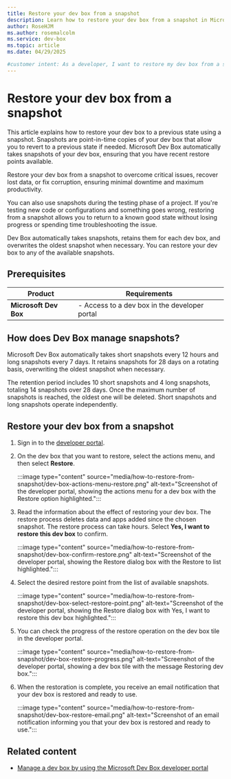 ```yaml
---
title: Restore your dev box from a snapshot
description: Learn how to restore your dev box from a snapshot in Microsoft Dev Box to recover from critical issues. Restore your dev box quickly and efficiently.
author: RoseHJM
ms.author: rosemalcolm
ms.service: dev-box
ms.topic: article
ms.date: 04/29/2025

#customer intent: As a developer, I want to restore my dev box from a snapshot so that I can perform testing, or quickly recover from critical issues.
---
```


# Restore your dev box from a snapshot

This article explains how to restore your dev box to a previous state using a snapshot. Snapshots are point-in-time copies of your dev box that allow you to revert to a previous state if needed. Microsoft Dev Box automatically takes snapshots of your dev box, ensuring that you have recent restore points available. 

Restore your dev box from a snapshot to overcome critical issues, recover lost data, or fix corruption, ensuring minimal downtime and maximum productivity.

You can also use snapshots during the testing phase of a project. If you're testing new code or configurations and something goes wrong, restoring from a snapshot allows you to return to a known good state without losing progress or spending time troubleshooting the issue.

Dev Box automatically takes snapshots, retains them for each dev box, and overwrites the oldest snapshot when necessary. You can restore your dev box to any of the available snapshots.

## Prerequisites

| **Product**       | **Requirements**  |
|-------------------|-------------------|
| **Microsoft Dev Box**   | - Access to a dev box in the developer portal |

## How does Dev Box manage snapshots?

Microsoft Dev Box automatically takes short snapshots every 12 hours and long snapshots every 7 days.  It retains snapshots for 28 days on a rotating basis, overwriting the oldest snapshot when necessary. 

The retention period includes 10 short snapshots and 4 long snapshots, totaling 14 snapshots over 28 days. Once the maximum number of snapshots is reached, the oldest one will be deleted. Short snapshots and long snapshots operate independently.

## Restore your dev box from a snapshot

1. Sign in to the [developer portal](https://aka.ms/devbox-portal).

1. On the dev box that you want to restore, select the actions menu, and then select **Restore**.

   :::image type="content" source="media/how-to-restore-from-snapshot/dev-box-actions-menu-restore.png" alt-text="Screenshot of the developer portal, showing the actions menu for a dev box with the Restore option highlighted.":::

1. Read the information about the effect of restoring your dev box. The restore process deletes data and apps added since the chosen snapshot. The restore process can take hours. Select **Yes, I want to restore this dev box** to confirm.
 
   :::image type="content" source="media/how-to-restore-from-snapshot/dev-box-confirm-restore.png" alt-text="Screenshot of the developer portal, showing the Restore dialog box with the Restore to list highlighted."::: 

1. Select the desired restore point from the list of available snapshots.

   :::image type="content" source="media/how-to-restore-from-snapshot/dev-box-select-restore-point.png" alt-text="Screenshot of the developer portal, showing the Restore dialog box with Yes, I want to restore this dev box highlighted.":::

1. You can check the progress of the restore operation on the dev box tile in the developer portal. 

   :::image type="content" source="media/how-to-restore-from-snapshot/dev-box-restore-progress.png" alt-text="Screenshot of the developer portal, showing a dev box tile with the message Restoring dev box.":::
 
1. When the restoration is complete, you receive an email notification that your dev box is restored and ready to use. 

   :::image type="content" source="media/how-to-restore-from-snapshot/dev-box-restore-email.png" alt-text="Screenshot of an email notification informing you that your dev box is restored and ready to use.":::

## Related content

- [Manage a dev box by using the Microsoft Dev Box developer portal](how-to-create-dev-boxes-developer-portal.md)